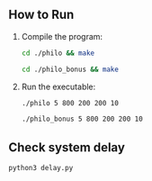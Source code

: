 ## How to Run

1. Compile the program:
	```bash
	cd ./philo && make
	```
	```bash
	cd ./philo_bonus && make
	```

2. Run the executable:
	```bash
	./philo 5 800 200 200 10
	```
	```bash
	./philo_bonus 5 800 200 200 10
	```


## Check system delay

```bash
python3 delay.py
```